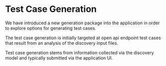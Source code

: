# Test Case Generation

We have introduced a new generation package into the application in order to explore options for generating test cases.

The test case generation is initially targeted at open api endpoint test cases that result from an analysis of the discovery input files.

Test case generation stems from information collected via the discovery model and typically submitted via the application UI. 